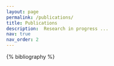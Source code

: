 ```yaml
---
layout: page
permalink: /publications/
title: Publications
description:  Research in progress ...
nav: true
nav_order: 2
---
```


<!-- _pages/publications.md -->
<div class="publications">

{% bibliography %}

</div>
